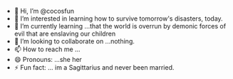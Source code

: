 - 👋 Hi, I’m @cocosfun
- 👀 I’m interested in learning how to survive tomorrow's disasters, today.
- 🌱 I’m currently learning ...that the world is overrun by demonic forces of evil that are enslaving our children
- 💞️ I’m looking to collaborate on ...nothing.
- 📫 How to reach me ...
- 😄 Pronouns: ...she her
- ⚡ Fun fact: ... im a Sagittarius and never been married.

<!---
cocosfun/cocosfun is a ✨ special ✨ repository because its `README.md` (this file) appears on your GitHub profile.
You can click the Preview link to take a look at your changes.
--->
